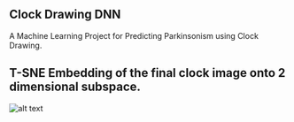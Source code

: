 ## Clock Drawing DNN

A Machine Learning Project for Predicting Parkinsonism using Clock Drawing.

## T-SNE Embedding of the final clock image onto 2 dimensional subspace.
![alt text](https://user-images.githubusercontent.com/8301471/68638789-35120380-0535-11ea-8242-3454a63decf8.png)
